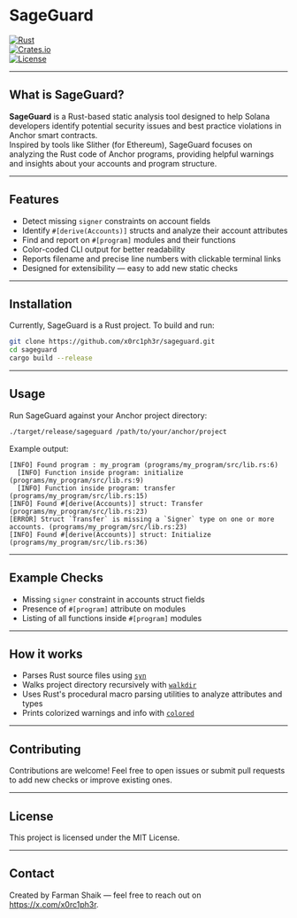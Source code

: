 
# SageGuard

[![Rust](https://img.shields.io/badge/language-Rust-orange)](https://www.rust-lang.org/)  
[![Crates.io](https://img.shields.io/crates/v/sageguard)]()  
[![License](https://img.shields.io/badge/license-MIT-blue)]()

---

## What is SageGuard?

**SageGuard** is a Rust-based static analysis tool designed to help Solana developers identify potential security issues and best practice violations in Anchor smart contracts.  
Inspired by tools like Slither (for Ethereum), SageGuard focuses on analyzing the Rust code of Anchor programs, providing helpful warnings and insights about your accounts and program structure.

---

## Features

- Detect missing `signer` constraints on account fields  
- Identify `#[derive(Accounts)]` structs and analyze their account attributes  
- Find and report on `#[program]` modules and their functions  
- Color-coded CLI output for better readability  
- Reports filename and precise line numbers with clickable terminal links  
- Designed for extensibility — easy to add new static checks

---

## Installation

Currently, SageGuard is a Rust project. To build and run:

```bash
git clone https://github.com/x0rc1ph3r/sageguard.git
cd sageguard
cargo build --release
```

---

## Usage

Run SageGuard against your Anchor project directory:

```bash
./target/release/sageguard /path/to/your/anchor/project
```

Example output:

```
[INFO] Found program : my_program (programs/my_program/src/lib.rs:6)
  [INFO] Function inside program: initialize (programs/my_program/src/lib.rs:9)
  [INFO] Function inside program: transfer (programs/my_program/src/lib.rs:15)
[INFO] Found #[derive(Accounts)] struct: Transfer (programs/my_program/src/lib.rs:23)
[ERROR] Struct `Transfer` is missing a `Signer` type on one or more accounts. (programs/my_program/src/lib.rs:23)
[INFO] Found #[derive(Accounts)] struct: Initialize (programs/my_program/src/lib.rs:36)
```

---

## Example Checks

- Missing `signer` constraint in accounts struct fields  
- Presence of `#[program]` attribute on modules  
- Listing of all functions inside `#[program]` modules

---

## How it works

- Parses Rust source files using [`syn`](https://crates.io/crates/syn)  
- Walks project directory recursively with [`walkdir`](https://crates.io/crates/walkdir)  
- Uses Rust's procedural macro parsing utilities to analyze attributes and types  
- Prints colorized warnings and info with [`colored`](https://crates.io/crates/colored)

---

## Contributing

Contributions are welcome! Feel free to open issues or submit pull requests to add new checks or improve existing ones.

---

## License

This project is licensed under the MIT License.

---

## Contact

Created by Farman Shaik — feel free to reach out on https://x.com/x0rc1ph3r.
